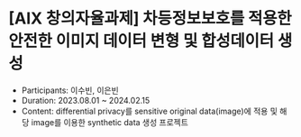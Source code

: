 # [AIX 창의자율과제] 차등정보보호를 적용한 안전한 이미지 데이터 변형 및 합성데이터 생성 

- Participants: 이수빈, 이은빈
- Duration: 2023.08.01 ~ 2024.02.15
- Content: differential privacy를 sensitive original data(image)에 적용 및 해당 image를 이용한 synthetic data 생성 프로젝트
